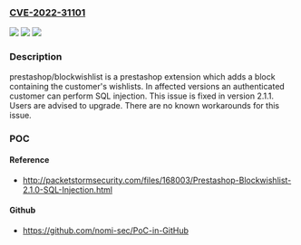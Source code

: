 ### [CVE-2022-31101](https://cve.mitre.org/cgi-bin/cvename.cgi?name=CVE-2022-31101)
![](https://img.shields.io/static/v1?label=Product&message=blockwishlist&color=blue)
![](https://img.shields.io/static/v1?label=Version&message=n%2Fa&color=blue)
![](https://img.shields.io/static/v1?label=Vulnerability&message=CWE-89%3A%20Improper%20Neutralization%20of%20Special%20Elements%20used%20in%20an%20SQL%20Command%20('SQL%20Injection')&color=brighgreen)

### Description

prestashop/blockwishlist is a prestashop extension which adds a block containing the customer's wishlists. In affected versions an authenticated customer can perform SQL injection. This issue is fixed in version 2.1.1. Users are advised to upgrade. There are no known workarounds for this issue.

### POC

#### Reference
- http://packetstormsecurity.com/files/168003/Prestashop-Blockwishlist-2.1.0-SQL-Injection.html

#### Github
- https://github.com/nomi-sec/PoC-in-GitHub

